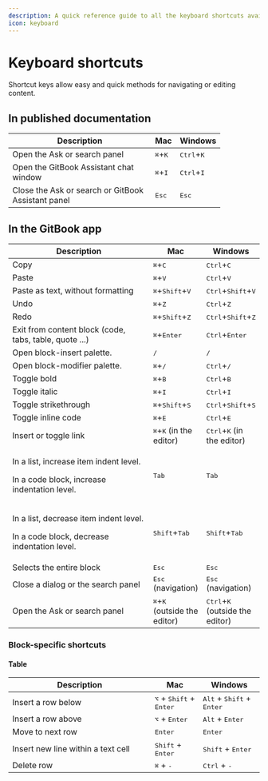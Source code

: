 ```yaml
---
description: A quick reference guide to all the keyboard shortcuts available in GitBook
icon: keyboard
---
```


# Keyboard shortcuts

Shortcut keys allow easy and quick methods for navigating or editing content.

## In published documentation

<table><thead><tr><th width="270.3294270833333">Description</th><th>Mac</th><th>Windows</th></tr></thead><tbody><tr><td>Open the Ask or search panel</td><td><kbd>⌘</kbd>+<kbd>K</kbd></td><td><kbd>Ctrl</kbd>+<kbd>K</kbd></td></tr><tr><td>Open the GitBook Assistant chat window</td><td><kbd>⌘</kbd>+<kbd>I</kbd></td><td><kbd>Ctrl</kbd>+<kbd>I</kbd></td></tr><tr><td>Close the Ask or search or GitBook Assistant panel</td><td><kbd>Esc</kbd></td><td><kbd>Esc</kbd></td></tr></tbody></table>



## In the GitBook app <a href="#editing" id="editing"></a>

<table><thead><tr><th width="270.1458333333333">Description</th><th>Mac</th><th>Windows</th></tr></thead><tbody><tr><td>Copy</td><td><kbd>⌘</kbd>+<kbd>C</kbd></td><td><kbd>Ctrl</kbd>+<kbd>C</kbd></td></tr><tr><td>Paste</td><td><kbd>⌘</kbd>+<kbd>V</kbd></td><td><kbd>Ctrl</kbd>+<kbd>V</kbd></td></tr><tr><td>Paste as text, without formatting</td><td><kbd>⌘</kbd>+<kbd>Shift</kbd>+<kbd>V</kbd></td><td><kbd>Ctrl</kbd>+<kbd>Shift</kbd>+<kbd>V</kbd></td></tr><tr><td>Undo</td><td><kbd>⌘</kbd>+<kbd>Z</kbd></td><td><kbd>Ctrl</kbd>+<kbd>Z</kbd></td></tr><tr><td>Redo</td><td><kbd>⌘</kbd>+<kbd>Shift</kbd>+<kbd>Z</kbd></td><td><kbd>Ctrl</kbd>+<kbd>Shift</kbd>+<kbd>Z</kbd></td></tr><tr><td>Exit from content block (code, tabs, table, quote ...)</td><td><kbd>⌘</kbd>+<kbd>Enter</kbd></td><td><kbd>Ctrl</kbd>+<kbd>Enter</kbd></td></tr><tr><td>Open block-insert palette.</td><td><kbd>/</kbd></td><td><kbd>/</kbd></td></tr><tr><td>Open block-modifier palette.</td><td><kbd>⌘</kbd>+<kbd>/</kbd></td><td><kbd>Ctrl</kbd>+<kbd>/</kbd></td></tr><tr><td>Toggle bold</td><td><kbd>⌘</kbd>+<kbd>B</kbd></td><td><kbd>Ctrl</kbd>+<kbd>B</kbd></td></tr><tr><td>Toggle italic</td><td><kbd>⌘</kbd>+<kbd>I</kbd></td><td><kbd>Ctrl</kbd>+<kbd>I</kbd></td></tr><tr><td>Toggle strikethrough</td><td><kbd>⌘</kbd>+<kbd>Shift</kbd>+<kbd>S</kbd></td><td><kbd>Ctrl</kbd>+<kbd>Shift</kbd>+<kbd>S</kbd></td></tr><tr><td>Toggle inline code</td><td><kbd>⌘</kbd>+<kbd>E</kbd></td><td><kbd>Ctrl</kbd>+<kbd>E</kbd></td></tr><tr><td>Insert or toggle link</td><td><kbd>⌘</kbd>+<kbd>K</kbd> (in the editor)</td><td><kbd>Ctrl</kbd>+<kbd>K</kbd> (in the editor)</td></tr><tr><td><p>In a list, increase item indent level.</p><p>In a code block, increase indentation level.</p></td><td><kbd>Tab</kbd></td><td><kbd>Tab</kbd></td></tr><tr><td><p>In a list, decrease item indent level.</p><p>In a code block, decrease indentation level.</p></td><td><kbd>Shift</kbd>+<kbd>Tab</kbd></td><td><kbd>Shift</kbd>+<kbd>Tab</kbd></td></tr><tr><td>Selects the entire block</td><td><kbd>Esc</kbd></td><td><kbd>Esc</kbd></td></tr><tr><td>Close a dialog or the search panel</td><td><kbd>Esc</kbd> (navigation)</td><td><kbd>Esc</kbd> (navigation)</td></tr><tr><td>Open the Ask or search panel</td><td><kbd>⌘</kbd>+<kbd>K</kbd> (outside the editor)</td><td><kbd>Ctrl</kbd>+<kbd>K</kbd> (outside the editor)</td></tr></tbody></table>



### Block-specific shortcuts

#### Table

<table><thead><tr><th width="269.7669270833333">Description</th><th>Mac</th><th>Windows</th></tr></thead><tbody><tr><td>Insert a row below</td><td><kbd>⌥</kbd> + <kbd>Shift</kbd> + <kbd>Enter</kbd></td><td><kbd>Alt</kbd> + <kbd>Shift</kbd> + <kbd>Enter</kbd> </td></tr><tr><td>Insert a row above</td><td><kbd>⌥</kbd> + <kbd>Enter</kbd></td><td><kbd>Alt</kbd> + <kbd>Enter</kbd> </td></tr><tr><td>Move to next row</td><td><kbd>Enter</kbd></td><td><kbd>Enter</kbd></td></tr><tr><td>Insert new line within a text cell</td><td><kbd>Shift</kbd> + <kbd>Enter</kbd></td><td><kbd>Shift</kbd> + <kbd>Enter</kbd></td></tr><tr><td>Delete row</td><td><kbd>⌘</kbd> + <kbd>-</kbd> </td><td><kbd>Ctrl</kbd> + <kbd>-</kbd> </td></tr></tbody></table>

